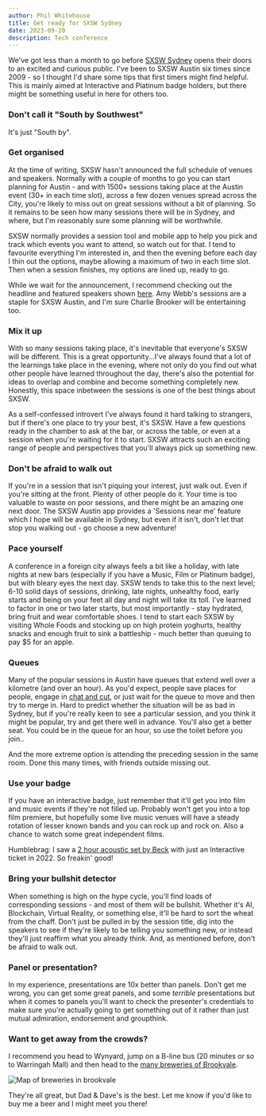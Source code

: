 ```yaml
---
author: Phil Whitehouse
title: Get ready for SXSW Sydney
date: 2023-09-20
description: Tech conference
---
```


We've got less than a month to go before [SXSW Sydney](https://sxswsydney.com) opens their doors to an excited and curious public. I've been to SXSW Austin six times since 2009 - so I thought I'd share some tips that first timers might find helpful. This is mainly aimed at Interactive and Platinum badge holders, but there might be something useful in here for others too.

### Don't call it "South by Southwest"
It's just "South by".

### Get organised
At the time of writing, SXSW hasn't announced the full schedule of venues and speakers. Normally with a couple of months to go you can start planning for Austin - and with 1500+ sessions taking place at the Austin event (30+ in each time slot), across a few dozen venues spread across the City, you're likely to miss out on great sessions without a bit of planning. So it remains to be seen how many sessions there will be in Sydney, and where, but I'm reasonably sure some planning will be worthwhile.

SXSW normally provides a session tool and mobile app to help you pick and track which events you want to attend, so watch out for that. I tend to favourite everything I'm interested in, and then the evening before each day I thin out the options, maybe allowing a maximum of two in each time slot. Then when a session finishes, my options are lined up, ready to go.

While we wait for the announcement, I recommend checking out the headline and featured speakers shown [here](https://sxswsydney.com/sxsw-2023/sxsw-sydney-conferences/). Amy Webb's sessions are a staple for SXSW Austin, and I'm sure Charlie Brooker will be entertaining too.  

### Mix it up
With so many sessions taking place, it's inevitable that everyone's SXSW will be different. This is a great opportunity...I've always found that a lot of the learnings take place in the evening, where not only do you find out what other people have learned throughout the day, there's also the potential for ideas to overlap and combine and become something completely new. Honestly, this space inbetween the sessions is one of the best things about SXSW.

As a self-confessed introvert I've always found it hard talking to strangers, but if there's one place to try your best, it's SXSW. Have a few questions ready in the chamber to ask at the bar, or across the table, or even at a session when you're waiting for it to start. SXSW attracts such an exciting range of people and perspectives that you'll always pick up something new.

### Don't be afraid to walk out
If you're in a session that isn't piquing your interest, just walk out. Even if you're sitting at the front. Plenty of other people do it. Your time is too valuable to waste on poor sessions, and there might be an amazing one next door. The SXSW Austin app provides a 'Sessions near me' feature which I hope will be available in Sydney, but even if it isn't, don't let that stop you walking out - go choose a new adventure!

### Pace yourself
A conference in a foreign city always feels a bit like a holiday, with late nights at new bars (especially if you have a Music, Film or Platinum badge), but with bleary eyes the next day. SXSW tends to take this to the next level; 6-10 solid days of sessions, drinking, late nights, unhealthy food, early starts and being on your feet all day and night will take its toll. I've learned to factor in one or two later starts, but most importantly - stay hydrated, bring fruit and wear comfortable shoes. I tend to start each SXSW by visiting Whole Foods and stocking up on high protein yoghurts, healthy snacks and enough fruit to sink a battleship - much better than queuing to pay $5 for an apple.

### Queues
Many of the popular sessions in Austin have queues that extend well over a kilometre (and over an hour). As you'd expect, people save places for people, engage in [chat and cut](https://www.youtube.com/watch?v=Vd7XO18qxJg), or just wait for the queue to move and then try to merge in. Hard to predict whether the situation will be as bad in Sydney, but if you're really keen to see a particular session, and you think it might be popular, try and get there well in advance. You'll also get a better seat. You could be in the queue for an hour, so use the toilet before you join..

And the more extreme option is attending the preceding session in the same room. Done this many times, with friends outside missing out.

### Use your badge
If you have an interactive badge, just remember that it'll get you into film and music events if they're not filled up. Probably won't get you into a top film premiere, but hopefully some live music venues will have a steady rotation of lesser known bands and you can rock up and rock on. Also a chance to watch some great independent films.

Humblebrag: I saw a [2 hour acoustic set by Beck](https://www.flickr.com/photos/philliecasablanca/51949178903/in/album-72177720297251799/) with just an Interactive ticket in 2022. So freakin' good!

### Bring your bullshit detector
When something is high on the hype cycle, you'll find loads of corresponding sessions - and most of them will be bullshit. Whether it's AI, Blockchain, Virtual Reality, or something else, it'll be hard to sort the wheat from the chaff. Don't just be pulled in by the session title, dig into the speakers to see if they're likely to be telling you something new, or instead they'll just reaffirm what you already think. And, as mentioned before, don't be afraid to walk out.

### Panel or presentation?
In my experience, presentations are 10x better than panels. Don't get me wrong, you can get some great panels, and some _terrible_ presentations but when it comes to panels you'll want to check the presenter's credentials to make sure you're actually going to get something out of it rather than just mutual admiration, endorsement and groupthink.

### Want to get away from the crowds?
I recommend you head to Wynyard, jump on a B-line bus (20 minutes or so to Warringah Mall) and then head to the [many breweries of Brookvale](https://www.google.com.au/maps/search/brookvale+breweries/@-33.7654374,151.2723064,17z/data=!3m1!4b1?hl=en&entry=ttu).

![Map of breweries in brookvale](/img/brookvale.png)

They're all great, but Dad & Dave's is the best. Let me know if you'd like to buy me a beer and I might meet you there!
